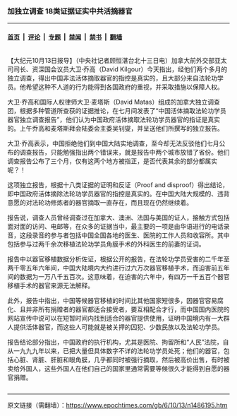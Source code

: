 ### 加独立调查 18类证据证实中共活摘器官

---

#### [首页](../../../..?n1486195) &nbsp;|&nbsp; [评论](../../../../../epoch-comment?n1486195) &nbsp;|&nbsp; [专题](../../../../../epoch-special?n1486195) &nbsp;|&nbsp; [禁闻](../../../../../epoch-news?n1486195) &nbsp;|&nbsp; [禁书](../../../../../books?n1486195) &nbsp;|&nbsp; [翻墙](https://github.com/gfw-breaker/nogfw/blob/master/README.md?n1486195)


<div class="column" id="artbody" itemprop="articleBody">
 <!-- article content begin -->
 <p>
  【大纪元10月13日报导】（中央社记者顾恒湛台北十三日电）加拿大前外交部亚太司司长、资深国会议员大卫‧乔高（David Kilgour）今天指出，经他们两个多月的独立调查，得出中国非法活体摘取器官的指控是真实的，且大部分来自法轮功学员。他希望这种不人道的行为能得到各国政府的重视，并采取措施以保障人权。
 </p>
 <p>
  大卫‧乔高和国际人权律师大卫‧麦塔斯（David Matas）组成的加拿大独立调查团，根据多种管道所查获的证据推论，在七月间发表了“中国活体摘取法轮功学员器官独立调查报告”，他们认为中国政府活体摘取法轮功学员器官的指证是真实的。上午乔高和麦塔斯拜会陆委会主委吴钊燮，并呈送他们所撰写的独立报告。
 </p>
 <p>
  大卫‧乔高表示，中国拒绝他们到中国大陆实地调查，至今却无法反驳他们七月公布的调查报告，只能勉强指出两个错误来，就是报告中两个城市放错了省份。他们调查报告公布了三个月，仅有这两个地方被指正，是否代表其余的部分都属实呢？！
 </p>
 <p>
  这项独立报告，根据十八类证据的证明和反证（Proof and disproof）得出结论，即中国政府活体摘除法轮功学员器官的指控是真实的。在中国大陆大规模的、违背意愿的对法轮功修炼者的器官摘取一直存在，而且现在仍然继续着。
 </p>
 <p>
  报告说，调查人员曾经调查过在加拿大、澳洲、法国与美国的证人，接触方式包括面对面的访问、电邮等，在众多的证据当中，最主要的一项是由华语进行的电话录音，这段录音的参与者包括中国全国各地的医生、医院的工作人员和收容所。其中包括参与过两千余次移植法轮功学员角膜手术的外科医生的前妻的证词。
 </p>
 <p>
  报告中以器官移植数据分析佐证，根据公开的报告，在法轮功学员受害的二千年至两千零五年六年间，中国大陆境内大约进行过六万次器官移植手术，而迫害前五年间的数据为一万八千五百次。这意味着，在迫害的六年中，有四万一千五百个器官移植手术的器官来源无法解释。
 </p>
 <p>
  此外，报告中指出，中国等候器官移植的时间比其他国家短很多，因器官容易腐化、且并非所有捐赠者的器官都适合接受者，要互相配合才行，而中国国内医院的网站宣传中说可以在短暂时间内找到适合的器官提供使用，证明中国境内有一大群人提供活体器官，而这些人可能就是被关押的囚犯、少数民族以及法轮功学员。
 </p>
 <p>
  报告结论部分指出，中国政府的执行机构，尤其是医院、拘留所和“人民”法院，自从一九九九年以来，已把大量但具体数字不详的法轮功学员处死；他们的器官，包括心脏、肾脏、肝脏和眼角膜，几乎都同时被强行摘取，然后被高价出售，有时被卖给外国人，这些外国人在他们自己的国家里通常需要等候很久才能得到自愿的器官捐赠。
 </p>
 <!-- article content end -->
</div>


---

原文链接（需翻墙）：https://www.epochtimes.com/gb/6/10/13/n1486195.htm